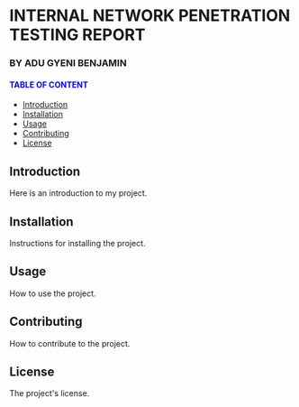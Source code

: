 # INTERNAL NETWORK PENETRATION TESTING REPORT
### BY ADU GYENI BENJAMIN

#### <span style="color: blue;">TABLE OF CONTENT</span>


- [Introduction](#introduction)
- [Installation](#installation)
- [Usage](#usage)
- [Contributing](#contributing)
- [License](#license)

## Introduction

Here is an introduction to my project.

## Installation

Instructions for installing the project.

## Usage

How to use the project.

## Contributing

How to contribute to the project.

## License

The project's license.



